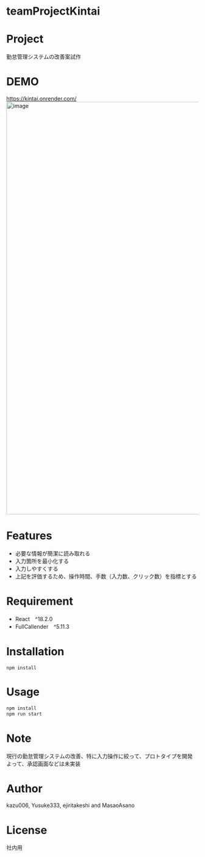 # teamProjectKintai

<!-- 樋口メモ（後で消します）
起動するとき　npm run start  (ターミナルでcd でkintaiのフォルダに移動してから) -->


# Project
 
勤怠管理システムの改善案試作 
 
# DEMO
 
https://kintai.onrender.com/
<img width="1083" alt="image" src="https://user-images.githubusercontent.com/38887169/203719057-fa399d04-f3fa-4637-b7e2-e53f927adbff.png">


# Features
- 必要な情報が簡潔に読み取れる
- 入力箇所を最小化する
- 入力しやすくする
- 上記を評価するため、操作時間、手数（入力数、クリック数）を指標とする
 
# Requirement
 * React　^18.2.0
 * FullCallender　^5.11.3
  
# Installation
  
```npm
npm install
```
 
# Usage
 
```bash
npm install
npm run start
```
 
# Note
 
現行の勤怠管理システムの改善、特に入力操作に絞って、プロトタイプを開発
よって、承認画面などは未実装
 
# Author

kazu006, Yusuke333, ejiritakeshi and MasaoAsano
 
# License
 
社内用
 
